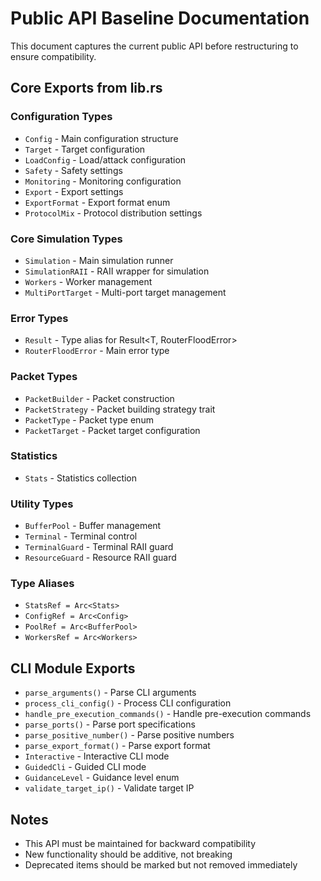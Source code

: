 # Public API Baseline Documentation

This document captures the current public API before restructuring to ensure compatibility.

## Core Exports from lib.rs

### Configuration Types
- `Config` - Main configuration structure
- `Target` - Target configuration
- `LoadConfig` - Load/attack configuration  
- `Safety` - Safety settings
- `Monitoring` - Monitoring configuration
- `Export` - Export settings
- `ExportFormat` - Export format enum
- `ProtocolMix` - Protocol distribution settings

### Core Simulation Types
- `Simulation` - Main simulation runner
- `SimulationRAII` - RAII wrapper for simulation
- `Workers` - Worker management
- `MultiPortTarget` - Multi-port target management

### Error Types
- `Result` - Type alias for Result<T, RouterFloodError>
- `RouterFloodError` - Main error type

### Packet Types
- `PacketBuilder` - Packet construction
- `PacketStrategy` - Packet building strategy trait
- `PacketType` - Packet type enum
- `PacketTarget` - Packet target configuration

### Statistics
- `Stats` - Statistics collection

### Utility Types
- `BufferPool` - Buffer management
- `Terminal` - Terminal control
- `TerminalGuard` - Terminal RAII guard
- `ResourceGuard` - Resource RAII guard

### Type Aliases
- `StatsRef = Arc<Stats>`
- `ConfigRef = Arc<Config>`
- `PoolRef = Arc<BufferPool>`
- `WorkersRef = Arc<Workers>`

## CLI Module Exports
- `parse_arguments()` - Parse CLI arguments
- `process_cli_config()` - Process CLI configuration
- `handle_pre_execution_commands()` - Handle pre-execution commands
- `parse_ports()` - Parse port specifications
- `parse_positive_number()` - Parse positive numbers
- `parse_export_format()` - Parse export format
- `Interactive` - Interactive CLI mode
- `GuidedCli` - Guided CLI mode
- `GuidanceLevel` - Guidance level enum
- `validate_target_ip()` - Validate target IP

## Notes
- This API must be maintained for backward compatibility
- New functionality should be additive, not breaking
- Deprecated items should be marked but not removed immediately